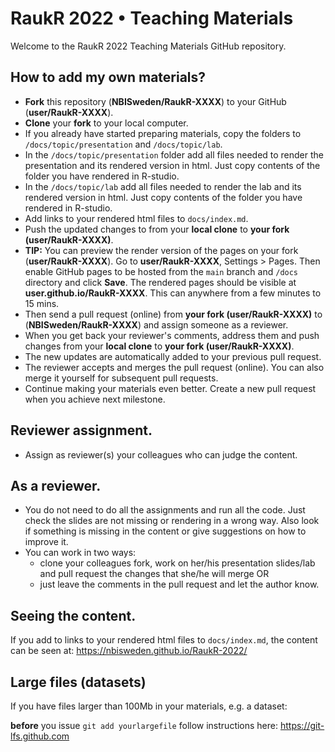 # RaukR 2022 • Teaching Materials

Welcome to the RaukR 2022 Teaching Materials GitHub repository.

## How to add my own materials?

* **Fork** this repository (**NBISweden/RaukR-XXXX**) to your GitHub (**user/RaukR-XXXX**).
* **Clone** your **fork** to your local computer.
* If you already have started preparing materials, copy the folders to `/docs/topic/presentation` and `/docs/topic/lab`.
* In the `/docs/topic/presentation` folder add all files needed to render the presentation and its rendered version in html. Just copy contents of the folder you have rendered in R-studio.
* In the `/docs/topic/lab` add all files needed to render the lab and its rendered version in html. Just copy contents of the folder you have rendered in R-studio.
* Add links to your rendered html files to `docs/index.md`.
* Push the updated changes to from your **local clone** to **your fork (user/RaukR-XXXX)**.
* **TIP:** You can preview the render version of the pages on your fork (**user/RaukR-XXXX**). Go to **user/RaukR-XXXX**, Settings > Pages. Then enable GitHub pages to be hosted from the `main` branch and `/docs` directory and click **Save**. The rendered pages should be visible at **user.github.io/RaukR-XXXX**. This can anywhere from a few minutes to 15 mins. 
* Then send a pull request (online) from **your fork (user/RaukR-XXXX)** to (**NBISweden/RaukR-XXXX**) and assign someone as a reviewer.
* When you get back your reviewer's comments, address them and push changes from your **local clone** to **your fork (user/RaukR-XXXX)**.
* The new updates are automatically added to your previous pull request.
* The reviewer accepts and merges the pull request (online). You can also merge it yourself for subsequent pull requests.
* Continue making your materials even better. Create a new pull request when you achieve next milestone.

## Reviewer assignment.

* Assign as reviewer(s) your colleagues who can judge the content.

## As a reviewer.
* You do not need to do all the assignments and run all the code. Just check the slides are not missing or rendering in a wrong way. Also look if something is missing in the content or give suggestions on how to improve it.
* You can work in two ways:
    + clone your colleagues fork, work on her/his presentation slides/lab and pull request the changes that she/he will merge OR
    + just leave the comments in the pull request and let the author know.

## Seeing the content.

If you add to links to your rendered html files to `docs/index.md`, the content can be seen at: https://nbisweden.github.io/RaukR-2022/

## Large files (datasets)
If you have files larger than 100Mb in your materials, e.g. a dataset:

**before** you issue `git add yourlargefile` follow instructions here: https://git-lfs.github.com
